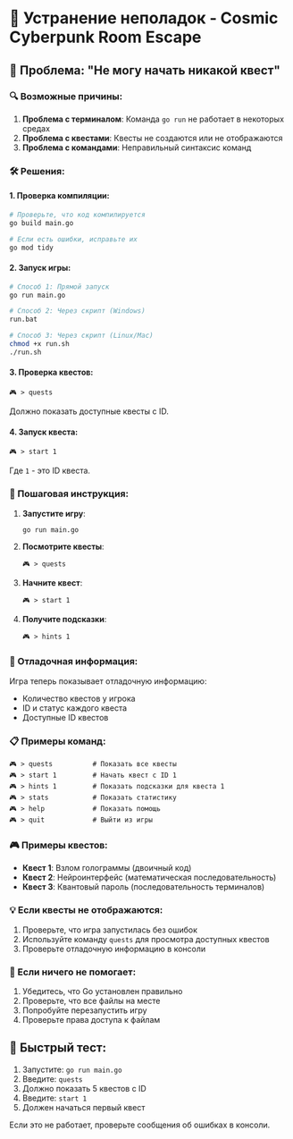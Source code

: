 # 🔧 Устранение неполадок - Cosmic Cyberpunk Room Escape

## 🚨 Проблема: "Не могу начать никакой квест"

### 🔍 Возможные причины:

1. **Проблема с терминалом**: Команда `go run` не работает в некоторых средах
2. **Проблема с квестами**: Квесты не создаются или не отображаются
3. **Проблема с командами**: Неправильный синтаксис команд

### 🛠️ Решения:

#### 1. Проверка компиляции:
```bash
# Проверьте, что код компилируется
go build main.go

# Если есть ошибки, исправьте их
go mod tidy
```

#### 2. Запуск игры:
```bash
# Способ 1: Прямой запуск
go run main.go

# Способ 2: Через скрипт (Windows)
run.bat

# Способ 3: Через скрипт (Linux/Mac)
chmod +x run.sh
./run.sh
```

#### 3. Проверка квестов:
```
🎮 > quests
```
Должно показать доступные квесты с ID.

#### 4. Запуск квеста:
```
🎮 > start 1
```
Где `1` - это ID квеста.

### 🎯 Пошаговая инструкция:

1. **Запустите игру**:
   ```bash
   go run main.go
   ```

2. **Посмотрите квесты**:
   ```
   🎮 > quests
   ```

3. **Начните квест**:
   ```
   🎮 > start 1
   ```

4. **Получите подсказки**:
   ```
   🎮 > hints 1
   ```

### 🔧 Отладочная информация:

Игра теперь показывает отладочную информацию:
- Количество квестов у игрока
- ID и статус каждого квеста
- Доступные ID квестов

### 📋 Примеры команд:

```
🎮 > quests          # Показать все квесты
🎮 > start 1         # Начать квест с ID 1
🎮 > hints 1         # Показать подсказки для квеста 1
🎮 > stats           # Показать статистику
🎮 > help            # Показать помощь
🎮 > quit            # Выйти из игры
```

### 🎮 Примеры квестов:

- **Квест 1**: Взлом голограммы (двоичный код)
- **Квест 2**: Нейроинтерфейс (математическая последовательность)
- **Квест 3**: Квантовый пароль (последовательность терминалов)

### 💡 Если квесты не отображаются:

1. Проверьте, что игра запустилась без ошибок
2. Используйте команду `quests` для просмотра доступных квестов
3. Проверьте отладочную информацию в консоли

### 🚨 Если ничего не помогает:

1. Убедитесь, что Go установлен правильно
2. Проверьте, что все файлы на месте
3. Попробуйте перезапустить игру
4. Проверьте права доступа к файлам

## 🎯 Быстрый тест:

1. Запустите: `go run main.go`
2. Введите: `quests`
3. Должно показать 5 квестов с ID
4. Введите: `start 1`
5. Должен начаться первый квест

Если это не работает, проверьте сообщения об ошибках в консоли.
